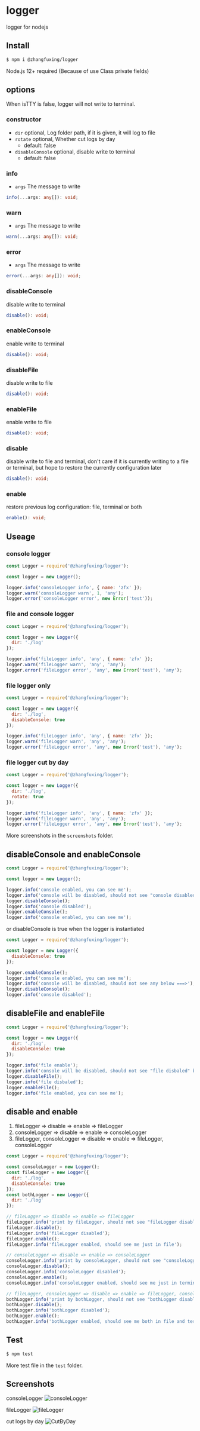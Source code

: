 # logger
logger for nodejs

## Install

```sh
$ npm i @zhangfuxing/logger
```  

Node.js 12+ required (Because of use Class private fields)

## options
When isTTY is false, logger will not write to terminal.

### constructor  
* `dir` optional, Log folder path, if it is given, it will log to file
* `rotate` optional, Whether cut logs by day
  - default: false
* `disableConsole` optional, disable write to terminal
  - default: false

### info  
* `args` The message to write  
```ts  
info(...args: any[]): void;
``` 

### warn  
* `args` The message to write  
```ts  
warn(...args: any[]): void;
``` 

### error
* `args` The message to write  
```ts  
error(...args: any[]): void;
``` 

### disableConsole 
disable write to terminal
```ts  
disable(): void;
``` 

### enableConsole 
enable write to terminal
```ts  
disable(): void;
``` 

### disableFile 
disable write to file
```ts  
disable(): void;
``` 

### enableFile 
enable write to file
```ts  
disable(): void;
``` 

### disable 
disable write to file and terminal, don't care if it is currently writing to a file or terminal, but hope to restore the currently configuration later
```ts  
disable(): void;
``` 

### enable 
restore previous log configuration: file, terminal or both
```ts  
enable(): void;
``` 

## Useage  

### console logger  

```js
const Logger = require('@zhangfuxing/logger');

const logger = new Logger();

logger.info('consoleLogger info', { name: 'zfx' });
logger.warn('consoleLogger warn', 1, 'any');
logger.error('consoleLogger error', new Error('test'));
```  

### file and console logger  

```js
const Logger = require('@zhangfuxing/logger');

const logger = new Logger({
  dir: './log'
});

logger.info('fileLogger info', 'any', { name: 'zfx' });
logger.warn('fileLogger warn', 'any', 'any');
logger.error('fileLogger error', 'any', new Error('test'), 'any');
```  

### file logger only

```js
const Logger = require('@zhangfuxing/logger');

const logger = new Logger({
  dir: './log',
  disableConsole: true
});

logger.info('fileLogger info', 'any', { name: 'zfx' });
logger.warn('fileLogger warn', 'any', 'any');
logger.error('fileLogger error', 'any', new Error('test'), 'any');
```  

### file logger cut by day
```js
const Logger = require('@zhangfuxing/logger');

const logger = new Logger({
  dir: './log',
  rotate: true 
});

logger.info('fileLogger info', 'any', { name: 'zfx' });
logger.warn('fileLogger warn', 'any', 'any');
logger.error('fileLogger error', 'any', new Error('test'), 'any');
```  

More screenshots in the `screenshots` folder.

## disableConsole and enableConsole
```js
const Logger = require('@zhangfuxing/logger');

const logger = new Logger();

logger.info('console enabled, you can see me');
logger.info('console will be disabled, should not see "console disabled" below ===>');
logger.disableConsole();
logger.info('console disabled');
logger.enableConsole();
logger.info('console enabled, you can see me');
```

or disableConsole is true when the logger is instantiated

```js
const Logger = require('@zhangfuxing/logger');

const logger = new Logger({
  disableConsole: true
});

logger.enableConsole();
logger.info('console enabled, you can see me');
logger.info('console will be disabled, should not see any below ===>');
logger.disableConsole();
logger.info('console disabled');
``` 

## disableFile and enableFile
```js
const Logger = require('@zhangfuxing/logger');

const logger = new Logger({
  dir: './log',
  disableConsole: true
});

logger.info('file enable');
logger.info('console will be disabled, should not see "file disbaled" below ===>');
logger.disableFile();
logger.info('file disbaled');
logger.enableFile();
logger.info('file enabled, you can see me');
```

## disable and enable

1. fileLogger => disable => enable => fileLogger 
2. consoleLogger => disable => enable => consoleLogger 
3. fileLogger, consoleLogger => disable => enable => fileLogger, consoleLogger 

```js
const Logger = require('@zhangfuxing/logger');

const consoleLogger = new Logger();
const fileLogger = new Logger({
  dir: './log',
  disableConsole: true
});
const bothLogger = new Logger({
  dir: './log'
});

// fileLogger => disable => enable => fileLogger 
fileLogger.info('print by fileLogger, should not see "fileLogger disabled"');
fileLogger.disable();
fileLogger.info('fileLogger disabled');
fileLogger.enable();
fileLogger.info('fileLogger enabled, should see me just in file');

// consoleLogger => disable => enable => consoleLogger 
consoleLogger.info('print by consoleLogger, should not see "consoleLogger disabled"');
consoleLogger.disable();
consoleLogger.info('consoleLogger disabled');
consoleLogger.enable();
consoleLogger.info('consoleLogger enabled, should see me just in terminal');

// fileLogger, consoleLogger => disable => enable => fileLogger, consoleLogger 
bothLogger.info('print by bothLogger, should not see "bothLogger disabled"');
bothLogger.disable();
bothLogger.info('bothLogger disabled');
bothLogger.enable();
bothLogger.info('bothLogger enabled, should see me both in file and terminal');
```

## Test

```sh
$ npm test
```  

More test file in the `test` folder.

## Screenshots

consoleLogger
![consoleLogger](./screenshots/consoleLogger.png)  

fileLogger
![fileLogger](./screenshots/fileLogger.png) 

cut logs by day
![CutByDay](./screenshots/fileLogger.rotate.png)  